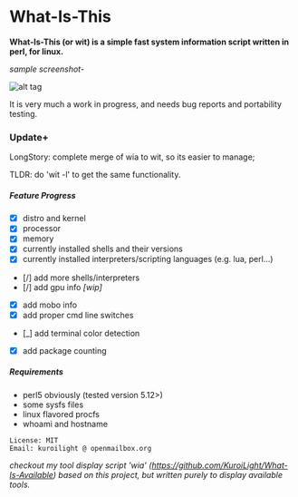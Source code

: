 What-Is-This
============
**What-Is-This (or wit) is a simple fast system information script written in perl, for linux.**

*sample screenshot-*

![alt tag](https://raw.github.com/KuroiLight/What-Is-This/master/latest_screenshot.png)

It is very much a work in progress, and needs bug reports and portability testing.

### Update+
LongStory:
complete merge of wia to wit, so its easier to manage;

TLDR: do 'wit -l' to get the same functionality.

##### Feature Progress
 - [x] distro and kernel
 - [x] processor
 - [x] memory
 - [x] currently installed shells and their versions
 - [x] currently installed interpreters/scripting languages (e.g. lua, perl...)
 - [/] add more shells/interpreters
 - [/] add gpu info *[wip]*
 - [X] add mobo info
 - [x] add proper cmd line switches
 - [_] add terminal color detection
 - [x] add package counting

##### Requirements
 - perl5 obviously (tested version 5.12>)
 - some sysfs files
 - linux flavored procfs
 - whoami and hostname


```
License: MIT
Email: kuroilight @ openmailbox.org
```

*checkout my tool display script 'wia' (https://github.com/KuroiLight/What-Is-Available) based on this project, but written purely to display available tools.*